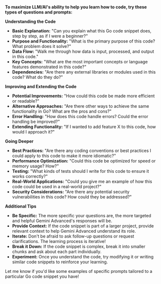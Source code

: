 **To maximize LLM/AI's ability to help you learn how to code, try these types of questions and prompts:**

**Understanding the Code**

* **Basic Explanation:** "Can you explain what this Go code snippet does, step by step, as if I were a beginner?"
* **Purpose and Functionality:** "What is the primary purpose of this code? What problem does it solve?"
* **Data Flow:** "Walk me through how data is input, processed, and output in this code."
* **Key Concepts:** "What are the most important concepts or language features demonstrated in this code?"
* **Dependencies:** "Are there any external libraries or modules used in this code? What do they do?"

**Improving and Extending the Code**

* **Potential Improvements:** "How could this code be made more efficient or readable?"
* **Alternative Approaches:** "Are there other ways to achieve the same functionality in Go? What are the pros and cons?"
* **Error Handling:** "How does this code handle errors? Could the error handling be improved?"
* **Extending Functionality:** "If I wanted to add feature X to this code, how would I approach it?"

**Going Deeper**

* **Best Practices:** "Are there any coding conventions or best practices I could apply to this code to make it more idiomatic?"
* **Performance Optimization:** "Could this code be optimized for speed or memory usage? How?"
* **Testing:** "What kinds of tests should I write for this code to ensure it works correctly?"
* **Real-World Applications:** "Could you give me an example of how this code could be used in a real-world project?"
* **Security Considerations:** "Are there any potential security vulnerabilities in this code? How could they be addressed?"

**Additional Tips**

* **Be Specific:** The more specific your questions are, the more targeted and helpful Gemini Advanced's responses will be.
* **Provide Context:** If the code snippet is part of a larger project, provide relevant context to help Gemini Advanced understand its role.
* **Iterate:** Don't be afraid to ask follow-up questions or request clarifications. The learning process is iterative!
* **Break it Down:** If the code snippet is complex, break it into smaller chunks and ask about each part individually.
* **Experiment:** Once you understand the code, try modifying it or writing similar code snippets to reinforce your learning.

Let me know if you'd like some examples of specific prompts tailored to a particular Go code snippet you have!
